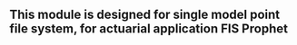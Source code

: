 ## This module is designed for single model point file system, for actuarial application FIS Prophet